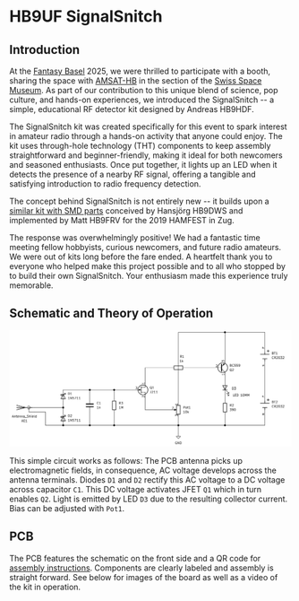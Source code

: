 # HB9UF SignalSnitch

## Introduction

At the [Fantasy Basel](https://fantasybasel.ch) 2025, we were thrilled to participate with a booth, sharing the space with [AMSAT-HB](//www.amsat-hb.org/) in the section of the [Swiss Space Museum](https://swissspacemuseum.ch/). As part of our contribution to this unique blend of science, pop culture, and hands-on experiences, we introduced the SignalSnitch -- a simple, educational RF detector kit designed by Andreas HB9HDF.

The SignalSnitch kit was created specifically for this event to spark interest in amateur radio through a hands-on activity that anyone could enjoy. The kit uses through-hole technology (THT) components to keep assembly straightforward and beginner-friendly, making it ideal for both newcomers and seasoned enthusiasts. Once put together, it lights up an LED when it detects the presence of a nearby RF signal, offering a tangible and satisfying introduction to radio frequency detection.

The concept behind SignalSnitch is not entirely new -- it builds upon a [similar kit with SMD parts](https://github.com/HB9UF/aufdermauer/) conceived by Hansjörg HB9DWS and implemented by Matt HB9FRV for the 2019 HAMFEST in Zug.

The response was overwhelmingly positive! We had a fantastic time meeting fellow hobbyists, curious newcomers, and future radio amateurs. We were out of kits long before the fare ended. A heartfelt thank you to everyone who helped make this project possible and to all who stopped by to build their own SignalSnitch. Your enthusiasm made this experience truly memorable.

## Schematic and Theory of Operation
![Schematic](/contrib/schematic.png)

This simple circuit works as follows: The PCB antenna picks up electromagnetic fields, in consequence, AC voltage develops across the antenna terminals. Diodes `D1` and `D2` rectify this AC voltage to a DC voltage across capacitor `C1`. This DC voltage activates JFET `Q1` which in turn enables `Q2`. Light is emitted by LED `D3` due to the resulting collector current. Bias can be adjusted with `Pot1`.

## PCB
The PCB features the schematic on the front side and a QR code for [assembly instructions](https://hb9uf.ch/snitch). Components are clearly labeled and assembly is straight forward. See below for images of the board as well as a video of the kit in operation.
